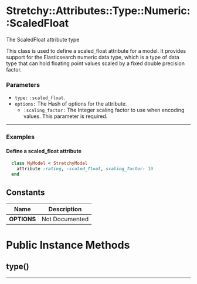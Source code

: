 # Stretchy::Attributes::Type::Numeric::ScaledFloat [](#class-Stretchy::Attributes::Type::Numeric::ScaledFloat) [](#top)
The ScaledFloat attribute type

This class is used to define a scaled_float attribute for a model. It provides support for the Elasticsearch numeric data type, which is a type of data type that can hold floating point values scaled by a fixed double precision factor.

### Parameters

- `type:` `:scaled_float`.
- `options:` The Hash of options for the attribute.
   - `:scaling_factor:` The Integer scaling factor to use when encoding values. This parameter is required.

---

### Examples

#### Define a scaled_float attribute

```ruby
  class MyModel < StretchyModel
    attribute :rating, :scaled_float, scaling_factor: 10
  end
```
    
## Constants
| Name | Description |
| ---- | ----------- |
| **OPTIONS[](#OPTIONS)** | Not Documented |

# Public Instance Methods

      
## type() [](#method-i-type)
         
  
        
---

